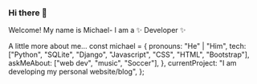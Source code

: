 ### Hi there 👋

Welcome! My name is Michael- I am a ✨ Developer ✨

A little more about me…
const michael = {
            pronouns: "He" | "Him",
            tech: ["Python", "SQLite", "Django", "Javascript", "CSS", "HTML", "Bootstrap"],
            askMeAbout: ["web dev", "music", "Soccer"],
            },
            currentProject: "I am developing my personal website/blog",
        };
